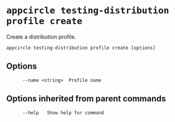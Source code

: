 # `appcircle testing-distribution profile create`

Create a distribution profile.

```plaintext
appcircle testing-distribution profile create [options]
```

## Options

```plaintext
      --name <string>  Profile name
```
## Options inherited from parent commands

```plaintext
      --help   Show help for command
```
